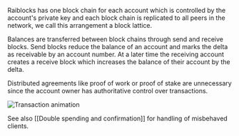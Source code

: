 Raiblocks has one block chain for each account which is controlled by the account's private key and each block chain is replicated to all peers in the network, we call this arrangement a block lattice.

Balances are transferred between block chains through send and receive blocks.  Send blocks reduce the balance of an account and marks the delta as receivable by an account number.  At a later time the receiving account creates a receive block which increases the balance of their account by the delta.

Distributed agreements like proof of work or proof of stake are unnecessary since the account owner has authoritative control over transactions.

![Transaction animation](https://github.com/clemahieu/raiblocks/blob/master/images/transaction.gif)

See also [[Double spending and confirmation]] for handling of misbehaved clients.
